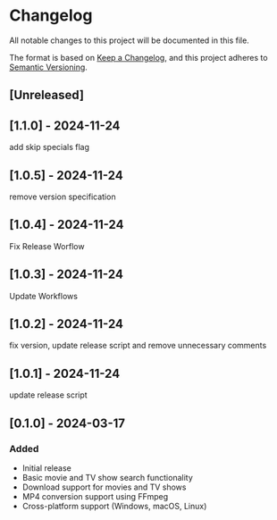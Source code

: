 # Changelog

All notable changes to this project will be documented in this file.

The format is based on [Keep a Changelog](https://keepachangelog.com/en/1.0.0/),
and this project adheres to [Semantic Versioning](https://semver.org/spec/v2.0.0.html).

## [Unreleased]

## [1.1.0] - 2024-11-24
add skip specials flag

## [1.0.5] - 2024-11-24
remove version specification

## [1.0.4] - 2024-11-24
Fix Release Worflow

## [1.0.3] - 2024-11-24
Update Workflows

## [1.0.2] - 2024-11-24
fix version, update release script and remove unnecessary comments

## [1.0.1] - 2024-11-24
update release script

## [0.1.0] - 2024-03-17
### Added
- Initial release
- Basic movie and TV show search functionality
- Download support for movies and TV shows
- MP4 conversion support using FFmpeg
- Cross-platform support (Windows, macOS, Linux) 